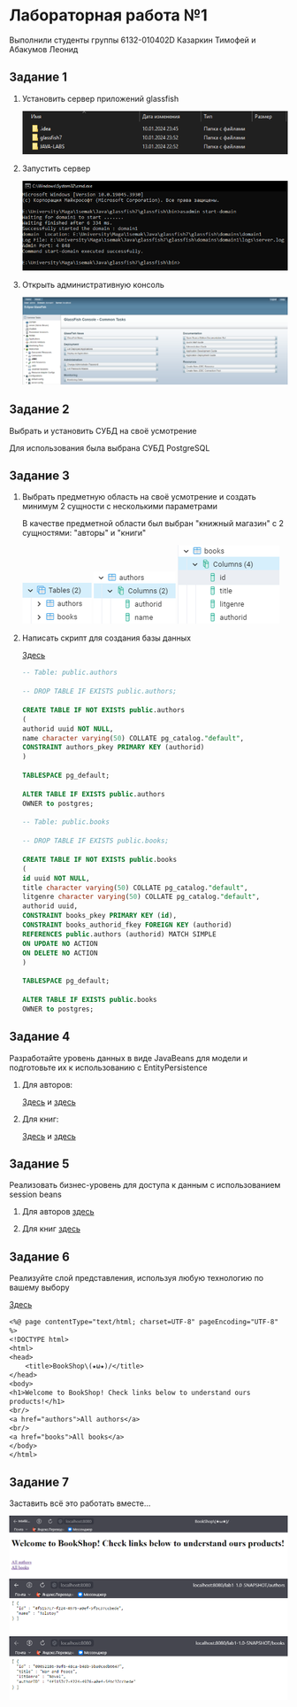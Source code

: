 <h1>Лабораторная работа №1</h1>

Выполнили студенты группы 6132-010402D Казаркин Тимофей и Абакумов Леонид

<h2>Задание 1</h2>

1. Установить сервер приложений glassfish

    ![GlassFish7 install](images/1.1.png)

2. Запустить сервер

    ![GlassFish7 start](images/1.2.png)

3. Открыть административную консоль

    ![GlassFish7 settings](images/1.3.png)

<h2>Задание 2</h2>

Выбрать и установить СУБД на своё усмотрение

Для использования была выбрана СУБД PostgreSQL

<h2>Задание 3</h2>

1. Выбрать предметную область на своё усмотрение и создать минимум 2 сущности с несколькими параметрами

    В качестве предметной области был выбран "книжный магазин" с 2 сущностями: "авторы" и "книги"

    ![GlassFish7 settings](images/3.1.png)
    ![GlassFish7 settings](images/3.2.png)
    ![GlassFish7 settings](images/3.3.png)

2. Написать скрипт для создания базы данных

    [Здесь](src/BookShop.db)

    ```sql
    -- Table: public.authors
    
    -- DROP TABLE IF EXISTS public.authors;
    
    CREATE TABLE IF NOT EXISTS public.authors
    (
    authorid uuid NOT NULL,
    name character varying(50) COLLATE pg_catalog."default",
    CONSTRAINT authors_pkey PRIMARY KEY (authorid)
    )
    
    TABLESPACE pg_default;
    
    ALTER TABLE IF EXISTS public.authors
    OWNER to postgres;
    
    -- Table: public.books
    
    -- DROP TABLE IF EXISTS public.books;
    
    CREATE TABLE IF NOT EXISTS public.books
    (
    id uuid NOT NULL,
    title character varying(50) COLLATE pg_catalog."default",
    litgenre character varying(50) COLLATE pg_catalog."default",
    authorid uuid,
    CONSTRAINT books_pkey PRIMARY KEY (id),
    CONSTRAINT books_authorid_fkey FOREIGN KEY (authorid)
    REFERENCES public.authors (authorid) MATCH SIMPLE
    ON UPDATE NO ACTION
    ON DELETE NO ACTION
    )
    
    TABLESPACE pg_default;
    
    ALTER TABLE IF EXISTS public.books
    OWNER to postgres;
    ```

<h2>Задание 4</h2>

Разработайте уровень данных в виде JavaBeans для модели и подготовьте их к использованию с EntityPersistence

1. Для авторов:

    [Здесь](src/main/java/com/example/lab1/repositories/AuthorRepository.java)
    и [здесь](src/main/java/com/example/lab1/models/AuthorEntity.java)

2. Для книг:

    [Здесь](src/main/java/com/example/lab1/repositories/BookRepository.java)
    и [здесь](src/main/java/com/example/lab1/models/BookEntity.java)

<h2>Задание 5</h2>

Реализовать бизнес-уровень для доступа к данным с использованием session beans

1. Для авторов [здесь](src/main/java/com/example/lab1/services/AuthorService.java)

2. Для книг [здесь](src/main/java/com/example/lab1/services/BookService.java)

<h2>Задание 6</h2>

Реализуйте слой представления, используя любую технологию по вашему выбору

[Здесь](src/main/webapp/index.jsp)

```angular2html
<%@ page contentType="text/html; charset=UTF-8" pageEncoding="UTF-8" %>
<!DOCTYPE html>
<html>
<head>
    <title>BookShop\(★ω★)/</title>
</head>
<body>
<h1>Welcome to BookShop! Check links below to understand ours products!</h1>
<br/>
<a href="authors">All authors</a>
<br/>
<a href="books">All books</a>
</body>
</html>
```

<h2>Задание 7</h2>

Заставить всё это работать вместе...

![WebApp MainPage](images/7.1.png)
![WebApp Authors](images/7.2.png)
![WebApp Books](images/7.3.png)

